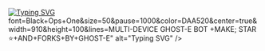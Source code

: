[![Typing SVG](https://readme-typing-svg.herokuapp.com?font=Rockstar-ExtraBold&size=30&pause=1000&color=0000FF&center=true&vCenter=true&width=815&height=60&lines=𝚆𝙰𝚃𝚂𝙰𝙿𝙿.𝙱𝙾𝚃+𝙱𝚈+GHOST-E+𝚃𝙴𝙲𝙷)](https://git.io/typing-svg) font=Black+Ops+One&size=50&pause=1000&color=DAA520&center=true&width=910&height=100&lines=MULTI-DEVICE GHOST-E BOT +MAKE; STAR ⭐+AND+FORKS+BY+GHOST-E" alt="Typing SVG" /></a>
